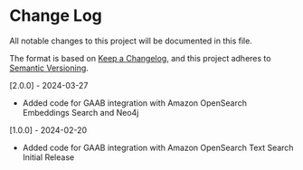 # Change Log

All notable changes to this project will be documented in this file.

The format is based on [Keep a Changelog](https://keepachangelog.com/en/1.0.0/), and this project adheres to [Semantic Versioning](https://semver.org/spec/v2.0.0.html).


[2.0.0] - 2024-03-27
- Added code for GAAB integration with Amazon OpenSearch Embeddings Search and Neo4j
  
[1.0.0] - 2024-02-20
- Added code for GAAB integration with Amazon OpenSearch Text Search
Initial Release
